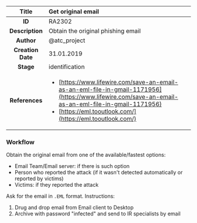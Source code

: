 | Title                       |  Get original email         |
|:---------------------------:|:--------------------|
| **ID**                      | RA2302            |
| **Description**             | Obtain the original phishing email   |
| **Author**                  | @atc_project        |
| **Creation Date**           | 31.01.2019 |
| **Stage**                   | identification         |
| **References** |<ul><li>[https://www.lifewire.com/save-an-email-as-an-eml-file-in-gmail-1171956](https://www.lifewire.com/save-an-email-as-an-eml-file-in-gmail-1171956)</li><li>[https://eml.tooutlook.com/](https://eml.tooutlook.com/)</li></ul>|

### Workflow

Obtain the original email from one of the available/fastest options:

- Email Team/Email server: if there is such option
- Person who reported the attack (if it wasn't detected automatically or reported by victims)
- Victims: if they reported the attack

Ask for the email in `.EML` format. Instructions: 

  1. Drug and drop email from Email client to Desktop
  2. Archive with password "infected" and send to IR specialists by email
